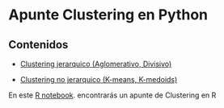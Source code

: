 # Apunte Clustering en Python

## Contenidos

- [Clustering jerarquico (Aglomerativo, Divisivo)](https://colab.research.google.com/github/Bastian951/ClusteringPython/blob/master/Clustering_Jerarquico.ipynb)

- [Clustering no jerarquico (K-means, K-medoids)](https://colab.research.google.com/github/Bastian951/ClusteringPython/blob/master/Clustering_no_jerarquico.ipynb)

En este [R notebook](https://bastian951.github.io/ClusteringR). encontrarás un apunte de Clustering en R
